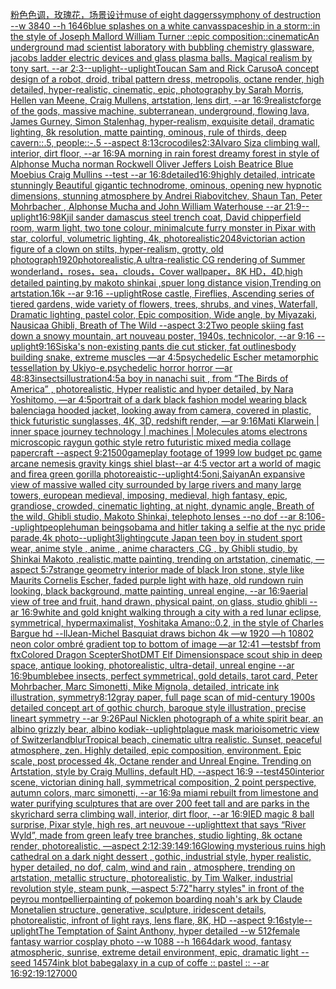 [粉色色调，玫瑰花，场景设计](https://www.ebank.nz/aiartgenerator?category=%E7%B2%89%E8%89%B2%E8%89%B2%E8%B0%83%EF%BC%8C%E7%8E%AB%E7%91%B0%E8%8A%B1%EF%BC%8C%E5%9C%BA%E6%99%AF%E8%AE%BE%E8%AE%A1)[muse of eight daggers](https://www.ebank.nz/aiartgenerator?category=muse%2520of%2520eight%2520daggers)[symphony of destruction --w 3840 --h 1646](https://www.ebank.nz/aiartgenerator?category=symphony%2520of%2520destruction%2520--w%25203840%2520--h%25201646)[blue splashes on a white canvas](https://www.ebank.nz/aiartgenerator?category=blue%2520splashes%2520on%2520a%2520white%2520canvas)[spaceship in a storm::in the style of Joseph Mallord William Turner ::epic composition::cinematic](https://www.ebank.nz/aiartgenerator?category=spaceship%2520in%2520a%2520storm%3A%3Ain%2520the%2520style%2520of%2520Joseph%2520Mallord%2520William%2520Turner%2520%3A%3Aepic%2520composition%3A%3Acinematic)[An underground mad scientist laboratory with bubbling chemistry glassware, jacobs ladder electric devices and glass plasma balls. Magical realism by tony sart. --ar 2:3](https://www.ebank.nz/aiartgenerator?category=An%2520underground%2520mad%2520scientist%2520laboratory%2520with%2520bubbling%2520chemistry%2520glassware%2C%2520jacobs%2520ladder%2520electric%2520devices%2520and%2520glass%2520plasma%2520balls.%2520Magical%2520realism%2520by%2520tony%2520sart.%2520--ar%25202%3A3)[--uplight](https://www.ebank.nz/aiartgenerator?category=--uplight)[--uplight](https://www.ebank.nz/aiartgenerator?category=--uplight)[Toucan Sam and Rick Caruso](https://www.ebank.nz/aiartgenerator?category=Toucan%2520Sam%2520and%2520Rick%2520Caruso)[A concept design of a robot, droid, tribal pattern dress, metropolis, octane render, high detailed, hyper-realistic, cinematic, epic, photography by Sarah Morris, Hellen van Meene, Craig Mullens, artstation, lens dirt, --ar 16:9](https://www.ebank.nz/aiartgenerator?category=A%2520concept%2520design%2520of%2520a%2520robot%2C%2520droid%2C%2520tribal%2520pattern%2520dress%2C%2520metropolis%2C%2520octane%2520render%2C%2520high%2520detailed%2C%2520hyper-realistic%2C%2520cinematic%2C%2520epic%2C%2520photography%2520by%2520Sarah%2520Morris%2C%2520Hellen%2520van%2520Meene%2C%2520Craig%2520Mullens%2C%2520artstation%2C%2520lens%2520dirt%2C%2520--ar%252016%3A9)[realistc](https://www.ebank.nz/aiartgenerator?category=realistc)[forge of the gods, massive machine, subterranean, underground, flowing lava, James Gurney, Simon Stalenhag, hyper-realism, exquisite detail, dramatic lighting, 8k resolution, matte painting, ominous, rule of thirds, deep cavern::.5, people::-.5 --aspect 8:13](https://www.ebank.nz/aiartgenerator?category=forge%2520of%2520the%2520gods%2C%2520massive%2520machine%2C%2520subterranean%2C%2520underground%2C%2520flowing%2520lava%2C%2520James%2520Gurney%2C%2520Simon%2520Stalenhag%2C%2520hyper-realism%2C%2520exquisite%2520detail%2C%2520dramatic%2520lighting%2C%25208k%2520resolution%2C%2520matte%2520painting%2C%2520ominous%2C%2520rule%2520of%2520thirds%2C%2520deep%2520cavern%3A%3A.5%2C%2520people%3A%3A-.5%2520--aspect%25208%3A13)[crocodiles](https://www.ebank.nz/aiartgenerator?category=crocodiles)[2:3](https://www.ebank.nz/aiartgenerator?category=2%3A3)[Alvaro Siza climbing wall, interior, dirt floor, --ar 16:9](https://www.ebank.nz/aiartgenerator?category=Alvaro%2520Siza%2520climbing%2520wall%2C%2520interior%2C%2520dirt%2520floor%2C%2520--ar%252016%3A9)[A morning in rain forest dreamy forest in style of Alphonse Mucha norman Rockwell Oliver Jeffers Loish Beatrice Blue Moebius Craig Mullins --test --ar 16:8](https://www.ebank.nz/aiartgenerator?category=A%2520morning%2520in%2520rain%2520forest%2520dreamy%2520forest%2520in%2520style%2520of%2520Alphonse%2520Mucha%2520norman%2520Rockwell%2520Oliver%2520Jeffers%2520Loish%2520Beatrice%2520Blue%2520Moebius%2520Craig%2520Mullins%2520--test%2520--ar%252016%3A8)[detailed](https://www.ebank.nz/aiartgenerator?category=detailed)[16:9](https://www.ebank.nz/aiartgenerator?category=16%3A9)[highly detailed, intricate stunningly Beautiful gigantic technodrome, ominous, opening new hypnotic dimensions, stunning atmosphere by Andrei Riabovitchev, Shaun Tan, Peter Mohrbacher , Alphonse Mucha and John William Waterhouse --ar 21:9](https://www.ebank.nz/aiartgenerator?category=highly%2520detailed%2C%2520intricate%2520stunningly%2520Beautiful%2520gigantic%2520technodrome%2C%2520ominous%2C%2520opening%2520new%2520hypnotic%2520dimensions%2C%2520stunning%2520atmosphere%2520by%2520Andrei%2520Riabovitchev%2C%2520Shaun%2520Tan%2C%2520Peter%2520Mohrbacher%2520%2C%2520Alphonse%2520Mucha%2520and%2520John%2520William%2520Waterhouse%2520--ar%252021%3A9)[--uplight](https://www.ebank.nz/aiartgenerator?category=--uplight)[16:9](https://www.ebank.nz/aiartgenerator?category=16%3A9)[8K](https://www.ebank.nz/aiartgenerator?category=8K)[jil sander damascus steel trench coat, David chipperfield room, warm light, two tone colour, minimal](https://www.ebank.nz/aiartgenerator?category=jil%2520sander%2520damascus%2520steel%2520trench%2520coat%2C%2520David%2520chipperfield%2520room%2C%2520warm%2520light%2C%2520two%2520tone%2520colour%2C%2520minimal)[cute furry monster in Pixar with star, colorful, volumetric lighting, 4k, photorealistic](https://www.ebank.nz/aiartgenerator?category=cute%2520furry%2520monster%2520in%2520Pixar%2520with%2520star%2C%2520colorful%2C%2520volumetric%2520lighting%2C%25204k%2C%2520photorealistic)[2048](https://www.ebank.nz/aiartgenerator?category=2048)[victorian action figure of a clown on stilts, hyper-realism, grotty, old photograph](https://www.ebank.nz/aiartgenerator?category=victorian%2520action%2520figure%2520of%2520a%2520clown%2520on%2520stilts%2C%2520hyper-realism%2C%2520grotty%2C%2520old%2520photograph)[1920](https://www.ebank.nz/aiartgenerator?category=1920)[photorealistic,A ultra-realistic CG rendering of Summer wonderland，roses，sea，clouds，Cover wallpaper，8K HD，4D,high detailed painting,by makoto shinkai ,spuer long distance vision,Trending on artstation.16k --ar 9:16 --uplight](https://www.ebank.nz/aiartgenerator?category=photorealistic%2CA%2520ultra-realistic%2520CG%2520rendering%2520of%2520Summer%2520wonderland%EF%BC%8Croses%EF%BC%8Csea%EF%BC%8Cclouds%EF%BC%8CCover%2520wallpaper%EF%BC%8C8K%2520HD%EF%BC%8C4D%2Chigh%2520detailed%2520painting%2Cby%2520makoto%2520shinkai%2520%2Cspuer%2520long%2520distance%2520vision%2CTrending%2520on%2520artstation.16k%2520--ar%25209%3A16%2520--uplight)[Rose castle, Fireflies, Ascending series of tiered gardens, wide variety of flowers, trees, shrubs, and vines, Waterfall, Dramatic lighting, pastel color, Epic composition, Wide angle, by Miyazaki, Nausicaa Ghibli, Breath of The Wild --aspect 3:2](https://www.ebank.nz/aiartgenerator?category=Rose%2520castle%2C%2520Fireflies%2C%2520Ascending%2520series%2520of%2520tiered%2520gardens%2C%2520wide%2520variety%2520of%2520flowers%2C%2520trees%2C%2520shrubs%2C%2520and%2520vines%2C%2520Waterfall%2C%2520Dramatic%2520lighting%2C%2520pastel%2520color%2C%2520Epic%2520composition%2C%2520Wide%2520angle%2C%2520by%2520Miyazaki%2C%2520Nausicaa%2520Ghibli%2C%2520Breath%2520of%2520The%2520Wild%2520--aspect%25203%3A2)[Two people skiing fast down a snowy mountain, art nouveau poster, 1940s, technicolor, --ar 9:16 --uplight](https://www.ebank.nz/aiartgenerator?category=Two%2520people%2520skiing%2520fast%2520down%2520a%2520snowy%2520mountain%2C%2520art%2520nouveau%2520poster%2C%25201940s%2C%2520technicolor%2C%2520--ar%25209%3A16%2520--uplight)[9:16](https://www.ebank.nz/aiartgenerator?category=9%3A16)[Siska's non-existing pants die cut sticker, fat outlines](https://www.ebank.nz/aiartgenerator?category=Siska%27s%2520non-existing%2520pants%2520die%2520cut%2520sticker%2C%2520fat%2520outlines)[body building snake, extreme muscles —ar 4:5](https://www.ebank.nz/aiartgenerator?category=body%2520building%2520snake%2C%2520extreme%2520muscles%2520%E2%80%94ar%25204%3A5)[psychedelic Escher metamorphic tessellation by Ukiyo-e.psychedelic horror horror —ar 48:83](https://www.ebank.nz/aiartgenerator?category=psychedelic%2520Escher%2520metamorphic%2520tessellation%2520by%2520Ukiyo-e.psychedelic%2520horror%2520horror%2520%E2%80%94ar%252048%3A83)[insects](https://www.ebank.nz/aiartgenerator?category=insects)[illustration](https://www.ebank.nz/aiartgenerator?category=illustration)[4:5](https://www.ebank.nz/aiartgenerator?category=4%3A5)[a boy in nanachi suit , from “The Birds of America” , photorealistic, Hyper realistic and hyper detailed, by  Nara Yoshitomo, —ar 4:5](https://www.ebank.nz/aiartgenerator?category=a%2520boy%2520in%2520nanachi%2520suit%2520%2C%2520from%2520%E2%80%9CThe%2520Birds%2520of%2520America%E2%80%9D%2520%2C%2520photorealistic%2C%2520Hyper%2520realistic%2520and%2520hyper%2520detailed%2C%2520by%2520%2520Nara%2520Yoshitomo%2C%2520%E2%80%94ar%25204%3A5)[portrait of a dark black fashion model wearing black balenciaga hooded jacket, looking away from camera, covered in plastic, thick futuristic sunglasses, 4K, 3D, redshift render, —ar 9:16](https://www.ebank.nz/aiartgenerator?category=portrait%2520of%2520a%2520dark%2520black%2520fashion%2520model%2520wearing%2520black%2520balenciaga%2520hooded%2520jacket%2C%2520looking%2520away%2520from%2520camera%2C%2520covered%2520in%2520plastic%2C%2520thick%2520futuristic%2520sunglasses%2C%25204K%2C%25203D%2C%2520redshift%2520render%2C%2520%E2%80%94ar%25209%3A16)[Mati Klarwein | inner space journey  technology | machines | Molecules atoms electrons microscopic raygun gothic style retro futuristic  mixed media collage papercraft  --aspect 9:21](https://www.ebank.nz/aiartgenerator?category=Mati%2520Klarwein%2520%7C%2520inner%2520space%2520journey%2520%2520technology%2520%7C%2520machines%2520%7C%2520Molecules%2520atoms%2520electrons%2520microscopic%2520raygun%2520gothic%2520style%2520retro%2520futuristic%2520%2520mixed%2520media%2520collage%2520papercraft%2520%2520--aspect%25209%3A21)[500](https://www.ebank.nz/aiartgenerator?category=500)[gameplay footage of 1999 low budget pc game arcane nemesis gravity kings shiel blast](https://www.ebank.nz/aiartgenerator?category=gameplay%2520footage%2520of%25201999%2520low%2520budget%2520pc%2520game%2520arcane%2520nemesis%2520gravity%2520kings%2520shiel%2520blast)[--ar 4:5 vector art a world of magic and fire](https://www.ebank.nz/aiartgenerator?category=--ar%25204%3A5%2520vector%2520art%2520a%2520world%2520of%2520magic%2520and%2520fire)[a green gorilla photoreaistic](https://www.ebank.nz/aiartgenerator?category=a%2520green%2520gorilla%2520photoreaistic)[--uplight](https://www.ebank.nz/aiartgenerator?category=--uplight)[4:5](https://www.ebank.nz/aiartgenerator?category=4%3A5)[oni,Saiyan](https://www.ebank.nz/aiartgenerator?category=oni%2CSaiyan)[An expansive view of massive walled city surrounded by large rivers and many large towers, european medieval, imposing, medieval, high fantasy, epic, grandiose, crowded, cinematic lighting, at night, dynamic angle, Breath of the wild, Ghibli studio, Makoto Shinkai, telephoto lenses --no dof --ar 8:10](https://www.ebank.nz/aiartgenerator?category=An%2520expansive%2520view%2520of%2520massive%2520walled%2520city%2520surrounded%2520by%2520large%2520rivers%2520and%2520many%2520large%2520towers%2C%2520european%2520medieval%2C%2520imposing%2C%2520medieval%2C%2520high%2520fantasy%2C%2520epic%2C%2520grandiose%2C%2520crowded%2C%2520cinematic%2520lighting%2C%2520at%2520night%2C%2520dynamic%2520angle%2C%2520Breath%2520of%2520the%2520wild%2C%2520Ghibli%2520studio%2C%2520Makoto%2520Shinkai%2C%2520telephoto%2520lenses%2520--no%2520dof%2520--ar%25208%3A10)[6](https://www.ebank.nz/aiartgenerator?category=6)[--uplight](https://www.ebank.nz/aiartgenerator?category=--uplight)[people](https://www.ebank.nz/aiartgenerator?category=people)[human beings](https://www.ebank.nz/aiartgenerator?category=human%2520beings)[obama and hitler taking a selfie at the nyc pride parade,4k photo](https://www.ebank.nz/aiartgenerator?category=obama%2520and%2520hitler%2520taking%2520a%2520selfie%2520at%2520the%2520nyc%2520pride%2520parade%2C4k%2520photo)[--uplight](https://www.ebank.nz/aiartgenerator?category=--uplight)[3](https://www.ebank.nz/aiartgenerator?category=3)[lighting](https://www.ebank.nz/aiartgenerator?category=lighting)[cute Japan  teen boy in student  sport wear, anime style , anime , anime characters ,CG , by Ghibli studio, by Shinkai Makoto ,realistic,matte painting, trending on artstation, cinematic, —aspect 5:7](https://www.ebank.nz/aiartgenerator?category=cute%2520Japan%2520%2520teen%2520boy%2520in%2520student%2520%2520sport%2520wear%2C%2520anime%2520style%2520%2C%2520anime%2520%2C%2520anime%2520characters%2520%2CCG%2520%2C%2520by%2520Ghibli%2520studio%2C%2520by%2520Shinkai%2520Makoto%2520%2Crealistic%2Cmatte%2520painting%2C%2520trending%2520on%2520artstation%2C%2520cinematic%2C%2520%E2%80%94aspect%25205%3A7)[strange geometry interior made of black Iron stone, style like Maurits Cornelis Escher, faded purple light with haze, old rundown ruin looking, black background, matte painting, unreal engine, --ar 16:9](https://www.ebank.nz/aiartgenerator?category=strange%2520geometry%2520interior%2520made%2520of%2520black%2520Iron%2520stone%2C%2520style%2520like%2520Maurits%2520Cornelis%2520Escher%2C%2520faded%2520purple%2520light%2520with%2520haze%2C%2520old%2520rundown%2520ruin%2520looking%2C%2520black%2520background%2C%2520matte%2520painting%2C%2520unreal%2520engine%2C%2520--ar%252016%3A9)[aerial view of tree and fruit, hand drawn, physical paint, on glass, studio ghibli --ar 16:9](https://www.ebank.nz/aiartgenerator?category=aerial%2520view%2520of%2520tree%2520and%2520fruit%2C%2520hand%2520drawn%2C%2520physical%2520paint%2C%2520on%2520glass%2C%2520studio%2520ghibli%2520--ar%252016%3A9)[white and gold knight walking through a city with a red lunar eclipse, symmetrical, hypermaximalist, Yoshitaka Amano::0.2, in the style of Charles Bargue hd --ll](https://www.ebank.nz/aiartgenerator?category=white%2520and%2520gold%2520knight%2520walking%2520through%2520a%2520city%2520with%2520a%2520red%2520lunar%2520eclipse%2C%2520symmetrical%2C%2520hypermaximalist%2C%2520Yoshitaka%2520Amano%3A%3A0.2%2C%2520in%2520the%2520style%2520of%2520Charles%2520Bargue%2520hd%2520--ll)[Jean-Michel Basquiat draws bichon 4k —w 1920 —h 1080](https://www.ebank.nz/aiartgenerator?category=Jean-Michel%2520Basquiat%2520draws%2520bichon%25204k%2520%E2%80%94w%25201920%2520%E2%80%94h%25201080)[2 neon color ombré gradient top to bottom of image —ar 12:41 —test](https://www.ebank.nz/aiartgenerator?category=2%2520neon%2520color%2520ombr%C3%A9%2520gradient%2520top%2520to%2520bottom%2520of%2520image%2520%E2%80%94ar%252012%3A41%2520%E2%80%94test)[sbf from ftx](https://www.ebank.nz/aiartgenerator?category=sbf%2520from%2520ftx)[Colored Dragon Scepter](https://www.ebank.nz/aiartgenerator?category=Colored%2520Dragon%2520Scepter)[Shot](https://www.ebank.nz/aiartgenerator?category=Shot)[DMT Elf Dimension](https://www.ebank.nz/aiartgenerator?category=DMT%2520Elf%2520Dimension)[space scout ship in deep space, antique looking, photorealistic, ultra-detail, unreal engine --ar 16:9](https://www.ebank.nz/aiartgenerator?category=space%2520scout%2520ship%2520in%2520deep%2520space%2C%2520antique%2520looking%2C%2520photorealistic%2C%2520ultra-detail%2C%2520unreal%2520engine%2520--ar%252016%3A9)[bumblebee insects, perfect symmetrical, gold details, tarot card, Peter Mohrbacher, Marc Simonetti, Mike Mignola, detailed, intricate ink illustration, symmetry](https://www.ebank.nz/aiartgenerator?category=bumblebee%2520insects%2C%2520perfect%2520symmetrical%2C%2520gold%2520details%2C%2520tarot%2520card%2C%2520Peter%2520Mohrbacher%2C%2520Marc%2520Simonetti%2C%2520Mike%2520Mignola%2C%2520detailed%2C%2520intricate%2520ink%2520illustration%2C%2520symmetry)[8:12](https://www.ebank.nz/aiartgenerator?category=8%3A12)[gray paper, full page scan of mid-century 1900s detailed concept art of gothic church, baroque style illustration, precise lineart symmetry --ar 9:26](https://www.ebank.nz/aiartgenerator?category=gray%2520paper%2C%2520full%2520page%2520scan%2520of%2520mid-century%25201900s%2520detailed%2520concept%2520art%2520of%2520gothic%2520church%2C%2520baroque%2520style%2520illustration%2C%2520precise%2520lineart%2520symmetry%2520--ar%25209%3A26)[Paul Nicklen photograph of a white spirit bear, an albino grizzly bear, albino kodiak](https://www.ebank.nz/aiartgenerator?category=Paul%2520Nicklen%2520photograph%2520of%2520a%2520white%2520spirit%2520bear%2C%2520an%2520albino%2520grizzly%2520bear%2C%2520albino%2520kodiak)[--uplight](https://www.ebank.nz/aiartgenerator?category=--uplight)[plague mask mario](https://www.ebank.nz/aiartgenerator?category=plague%2520mask%2520mario)[isometric view of  Switzerland](https://www.ebank.nz/aiartgenerator?category=isometric%2520view%2520of%2520%2520Switzerland)[blur](https://www.ebank.nz/aiartgenerator?category=blur)[Tropical beach, cinematic ultra realistic. Sunset, peaceful atmosphere, zen. Highly detailed, epic composition, environment. Epic scale, post processed 4k, Octane render and Unreal Engine. Trending on Artstation, style by Craig Mullins, default HD, --aspect 16:9 --test](https://www.ebank.nz/aiartgenerator?category=Tropical%2520beach%2C%2520cinematic%2520ultra%2520realistic.%2520Sunset%2C%2520peaceful%2520atmosphere%2C%2520zen.%2520Highly%2520detailed%2C%2520epic%2520composition%2C%2520environment.%2520Epic%2520scale%2C%2520post%2520processed%25204k%2C%2520Octane%2520render%2520and%2520Unreal%2520Engine.%2520Trending%2520on%2520Artstation%2C%2520style%2520by%2520Craig%2520Mullins%2C%2520default%2520HD%2C%2520--aspect%252016%3A9%2520--test)[450](https://www.ebank.nz/aiartgenerator?category=450)[interior scene, victorian dining hall, symmetrical composition, 2 point perspective, autumn colors, marc simonetti, --ar 16:9](https://www.ebank.nz/aiartgenerator?category=interior%2520scene%2C%2520victorian%2520dining%2520hall%2C%2520symmetrical%2520composition%2C%25202%2520point%2520perspective%2C%2520autumn%2520colors%2C%2520marc%2520simonetti%2C%2520--ar%252016%3A9)[a miami rebuilt from limestone and water purifying sculptures that are over 200 feet tall and are parks in the sky](https://www.ebank.nz/aiartgenerator?category=a%2520miami%2520rebuilt%2520from%2520limestone%2520and%2520water%2520purifying%2520sculptures%2520that%2520are%2520over%2520200%2520feet%2520tall%2520and%2520are%2520parks%2520in%2520the%2520sky)[richard serra climbing wall, interior, dirt floor, --ar 16:9](https://www.ebank.nz/aiartgenerator?category=richard%2520serra%2520climbing%2520wall%2C%2520interior%2C%2520dirt%2520floor%2C%2520--ar%252016%3A9)[IED magic 8 ball surprise, Pixar style, high res, art neuvoue --uplight](https://www.ebank.nz/aiartgenerator?category=IED%2520magic%25208%2520ball%2520surprise%2C%2520Pixar%2520style%2C%2520high%2520res%2C%2520art%2520neuvoue%2520--uplight)[text that says “River Wyld”, made from green leafy tree branches, studio lighting, 8k octane render, photorealistic, —aspect 2:1](https://www.ebank.nz/aiartgenerator?category=text%2520that%2520says%2520%E2%80%9CRiver%2520Wyld%E2%80%9D%2C%2520made%2520from%2520green%2520leafy%2520tree%2520branches%2C%2520studio%2520lighting%2C%25208k%2520octane%2520render%2C%2520photorealistic%2C%2520%E2%80%94aspect%25202%3A1)[2:3](https://www.ebank.nz/aiartgenerator?category=2%3A3)[9:14](https://www.ebank.nz/aiartgenerator?category=9%3A14)[9:16](https://www.ebank.nz/aiartgenerator?category=9%3A16)[Glowing mysterious ruins high cathedral on a dark night dessert , gothic, industrial style, hyper realistic, hyper detailed, no dof, calm, wind and rain , atmosphere, trending on artstation, metallic structure, photorealistic, by Tim Walker, industrial revolution style, steam punk, —aspect 5:7](https://www.ebank.nz/aiartgenerator?category=Glowing%2520mysterious%2520ruins%2520high%2520cathedral%2520on%2520a%2520dark%2520night%2520dessert%2520%2C%2520gothic%2C%2520industrial%2520style%2C%2520hyper%2520realistic%2C%2520hyper%2520detailed%2C%2520no%2520dof%2C%2520calm%2C%2520wind%2520and%2520rain%2520%2C%2520atmosphere%2C%2520trending%2520on%2520artstation%2C%2520metallic%2520structure%2C%2520photorealistic%2C%2520by%2520Tim%2520Walker%2C%2520industrial%2520revolution%2520style%2C%2520steam%2520punk%2C%2520%E2%80%94aspect%25205%3A7)[2](https://www.ebank.nz/aiartgenerator?category=2)["harry styles" in front of the peyrou montpellier](https://www.ebank.nz/aiartgenerator?category=%22harry%2520styles%22%2520in%2520front%2520of%2520the%2520peyrou%2520montpellier)[painting of pokemon boarding noah's ark by Claude Monet](https://www.ebank.nz/aiartgenerator?category=painting%2520of%2520pokemon%2520boarding%2520noah%27s%2520ark%2520by%2520Claude%2520Monet)[alien structure, generative, sculpture, iridescent details, photorealistic, infront of light rays, lens flare, 8K, HD --aspect 9:16](https://www.ebank.nz/aiartgenerator?category=alien%2520structure%2C%2520generative%2C%2520sculpture%2C%2520iridescent%2520details%2C%2520photorealistic%2C%2520infront%2520of%2520light%2520rays%2C%2520lens%2520flare%2C%25208K%2C%2520HD%2520--aspect%25209%3A16)[style](https://www.ebank.nz/aiartgenerator?category=style)[--uplight](https://www.ebank.nz/aiartgenerator?category=--uplight)[The Temptation of Saint Anthony, hyper detailed --w 512](https://www.ebank.nz/aiartgenerator?category=The%2520Temptation%2520of%2520Saint%2520Anthony%2C%2520hyper%2520detailed%2520--w%2520512)[female fantasy warrior cosplay photo --w 1088 --h 1664](https://www.ebank.nz/aiartgenerator?category=female%2520fantasy%2520warrior%2520cosplay%2520photo%2520--w%25201088%2520--h%25201664)[dark wood, fantasy atmospheric, sunrise, extreme detail environment, epic, dramatic light --seed 14574](https://www.ebank.nz/aiartgenerator?category=dark%2520wood%2C%2520fantasy%2520atmospheric%2C%2520sunrise%2C%2520extreme%2520detail%2520environment%2C%2520epic%2C%2520dramatic%2520light%2520--seed%252014574)[ink blot babe](https://www.ebank.nz/aiartgenerator?category=ink%2520blot%2520babe)[galaxy in a cup of coffe :: pastel :: --ar 16:9](https://www.ebank.nz/aiartgenerator?category=galaxy%2520in%2520a%2520cup%2520of%2520coffe%2520%3A%3A%2520pastel%2520%3A%3A%2520--ar%252016%3A9)[2:1](https://www.ebank.nz/aiartgenerator?category=2%3A1)[9:12](https://www.ebank.nz/aiartgenerator?category=9%3A12)[7000](https://www.ebank.nz/aiartgenerator?category=7000)